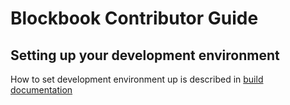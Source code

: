 # Blockbook Contributor Guide

## Setting up your development environment

How to set development environment up is described in [build documentation](/docs/build.md)
